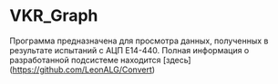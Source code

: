 # VKR_Graph
Программа предназначена для просмотра данных, полученных в результате испытаний с АЦП Е14-440.
Полная информация о разработанной подсистеме находится [здесь] (https://github.com/LeonALG/Convert)
